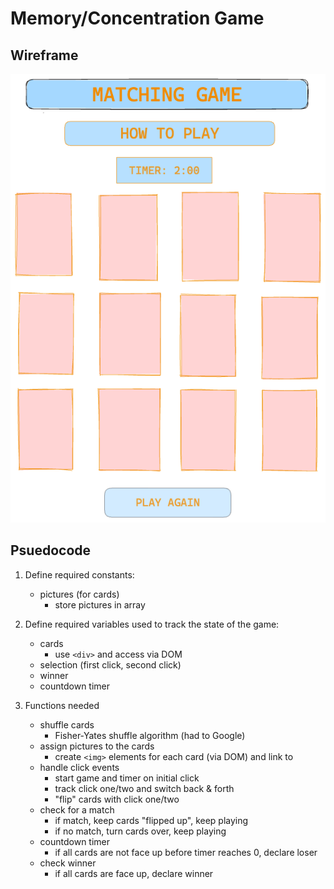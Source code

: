 # Memory/Concentration Game

## Wireframe

![first draft UI](Matching-Game-Wireframe.png)


## Psuedocode

1. Define required constants:
     - pictures (for cards)
       - store pictures in array

2. Define required variables used to track the state of the game:
     - cards
       - use `<div>` and access via DOM
     - selection (first click, second click)
     - winner
     - countdown timer
     
3. Functions needed
     - shuffle cards
          -  Fisher-Yates shuffle algorithm (had to Google)
     - assign pictures to the cards
          -  create `<img>` elements for each card (via DOM) and link to 
     - handle click events
          - start game and timer on initial click        
          - track click one/two and switch back & forth
          - "flip" cards with click one/two
     - check for a match
          - if match, keep cards "flipped up", keep playing
          - if no match, turn cards over, keep playing
     - countdown timer
          - if all cards are not face up before timer reaches 0, declare loser
     - check winner
          - if all cards are face up, declare winner
